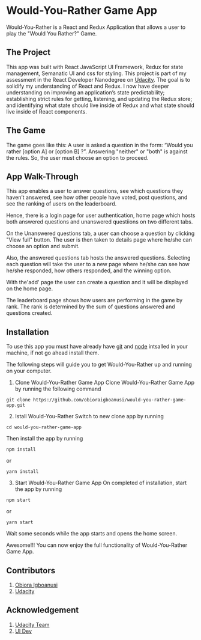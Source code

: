 # Would-You-Rather Game App

Would-You-Rather is a React and Redux Application that allows a user to play the "Would You Rather?" Game.

## The Project

This app was built with React JavaScript UI Framework, Redux for state management, Semanatic UI and css for styling.
This project is part of my assessment in the React Developer Nanodegree on [Udacity](https://www.udacity.com). The goal is to solidify my understanding of React and Redux. I now have deeper understanding on improving an application’s state predictability; establishing strict rules for getting, listening, and updating the Redux store; and identifying what state should live inside of Redux and what state should live inside of React components.

## The Game

The game goes like this: A user is asked a question in the form: “Would you rather [option A] or [option B] ?”. Answering "neither" or "both" is against the rules. So, the user must choose an option to proceed.

## App Walk-Through

This app enables a user to answer questions, see which questions they haven’t answered, see how other people have voted, post questions, and see the ranking of users on the leaderboard.

Hence, there is a login page for user authentication, home page which hosts both answered questions and unanswered questiions on two different tabs.

On the Unanswered questions tab, a user can choose a question by clicking "View full" button. The user is then taken to details page where he/she can choose an option and submit.

Also, the answered questions tab hosts the answered questions. Selecting each question will take the user to a new page where he/she can see how he/she responded, how others responded, and the winning option.

With the'add' page the user can create a question and it will be displayed on the home page.

The leaderboard page shows how users are performing in the game by rank. The rank is determined by the sum of questions answered and questions created.

## Installation

To use this app you must have already have [git](https://git-scm.com/downloads) and [node](https://nodejs.org/en/) intsalled in your machine, if not go ahead install them.

The following steps will guide you to get Would-You-Rather up and running on your computer.

1.  Clone Would-You-Rather Game App
    Clone Would-You-Rather Game App by running the following command

```
git clone https://github.com/obioraigboanusi/would-you-rather-game-app.git
```

2.  Istall Would-You-Rather
    Switch to new clone app by running

```
cd would-you-rather-game-app
```

Then install the app by running

```
npm install
```

or

```
yarn install
```

3.  Start Would-You-Rather Game App
    On completed of installation, start the app by running

```
npm start
```

or

```
yarn start
```

Wait some seconds while the app starts and opens the home screen.

Awesome!!!
You can now enjoy the full functionality of Would-You-Rather Game App.

## Contributors

1.  [ Obiora Igboanusi](https://github.com/obioraigboanusi)
2.  [Udacity](https://www.udacity.com)

## Acknowledgement

1. [Udacity Team](https://www.udacity.com)
2. [UI Dev](https://ui.dev/react-router-v4-handling-404-pages/)

